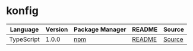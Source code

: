 # konfig

|Language|Version|Package Manager|README|Source|
|-|-|-|-|-|
|TypeScript|1.0.0|[npm](https://www.npmjs.com/package/typescript-relative-npm-links/v/1.0.0)|[README](https://github.com/konfig-dev/konfig/tree/main/typescript#readme)|[Source](https://github.com/konfig-dev/konfig/tree/main/typescript)|